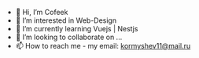 - 👋 Hi, I’m Cofeek
- 👀 I’m interested in Web-Design
- 🌱 I’m currently learning  Vuejs | Nestjs
- 💞️ I’m looking to collaborate on ...
- 📫 How to reach me - my email: kormyshev11@mail.ru

<!---
cofeek-codes/cofeek-codes is a ✨ special ✨ repository because its `README.md` (this file) appears on your GitHub profile.
You can click the Preview link to take a look at your changes.
--->
